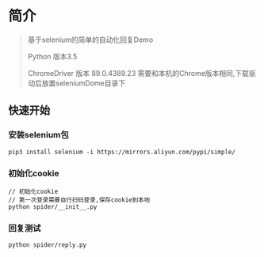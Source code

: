 # 简介

> 基于selenium的简单的自动化回复Demo
>
> Python 版本3.5
>
> ChromeDriver 版本 89.0.4389.23 需要和本机的Chrome版本相同,下载驱动后放置seleniumDome目录下

## 快速开始

### 安装selenium包

```shell script
pip3 install selenium -i https://mirrors.aliyun.com/pypi/simple/
```

### 初始化cookie

```shell script
// 初始化cookie
// 第一次登录需要自行扫码登录,保存cookie到本地
python spider/__init__.py
```

### 回复测试
```shell script
python spider/reply.py
```